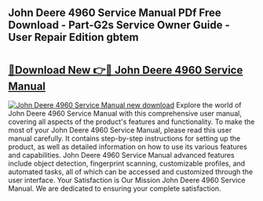 ## John Deere 4960 Service Manual PDf Free Download - Part-G2s Service Owner Guide - User Repair Edition gbtem

# <h2><a href="http://bc89451.oget.top/?id=John+Deere+4960+Service+Manual">🔗Download New 👉🔴 John Deere 4960 Service Manual</a></h2>

[![John Deere 4960 Service Manual new download](https://i.imgur.com/5g1atiW.png)](http://bc89451.oget.top/?id=John+Deere+4960+Service+Manual)
Explore the world of John Deere 4960 Service Manual with this comprehensive user manual, covering all aspects of the product's features and functionality. To make the most of your John Deere 4960 Service Manual, please read this user manual carefully. It contains step-by-step instructions for setting up the product, as well as detailed information on how to use its various features and capabilities. John Deere 4960 Service Manual advanced features include object detection, fingerprint scanning, customizable profiles, and automated tasks, all of which can be accessed and customized through the user interface. Your Satisfaction is Our Mission John Deere 4960 Service Manual. We are dedicated to ensuring your complete satisfaction.
